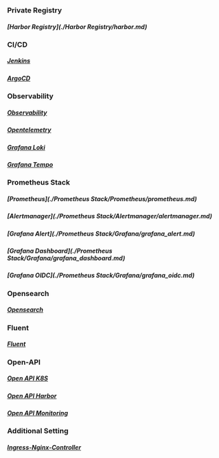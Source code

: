 ### Private Registry

##### [Harbor Registry](./Harbor Registry/harbor.md)


### CI/CD

##### [Jenkins](./Jenkins/Jenkins.md)
##### [ArgoCD](./ArgoCD/argocd.md)


### Observability

##### [Observability](./Observability/observability.md)
##### [Opentelemetry](./Observability/opentelemetry_collector.md)
##### [Grafana Loki](./Observability/loki.md)
##### [Grafana Tempo](./Observability/tempo.md)


### Prometheus Stack

##### [Prometheus](./Prometheus Stack/Prometheus/prometheus.md)
##### [Alertmanager](./Prometheus Stack/Alertmanager/alertmanager.md)
##### [Grafana Alert](./Prometheus Stack/Grafana/grafana_alert.md)
##### [Grafana Dashboard](./Prometheus Stack/Grafana/grafana_dashboard.md)
##### [Grafana OIDC](./Prometheus Stack/Grafana/grafana_oidc.md)

### Opensearch 

##### [Opensearch](./Opensearch/Opensearch.md)

### Fluent

##### [Fluent](./fluent/fluent.md)


### Open-API

##### [Open API K8S](./Open-API-K8S/open-api-k8s.md)
##### [Open API Harbor](./Open-API-Harbor/open-api-harbor.md)
##### [Open API Monitoring](./Open-API-Monitoring/open-api-monitoring.md)


### Additional Setting

##### [Ingress-Nginx-Controller](./Additional-Settings/ingress-nginx-configmap.md)